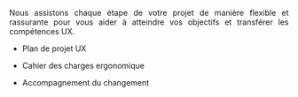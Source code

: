 <p style=text-align:justify>Nous assistons chaque étape de votre projet de manière flexible et rassurante pour vous aider à atteindre vos objectifs et transférer les compétences UX.</p>

* Plan de projet UX


* Cahier des charges ergonomique


* Accompagnement du changement